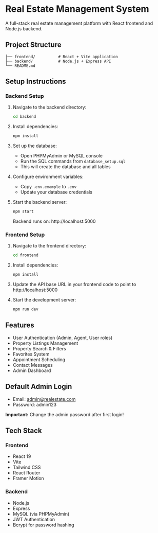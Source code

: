 # Real Estate Management System

A full-stack real estate management platform with React frontend and Node.js backend.

## Project Structure

```
├── frontend/          # React + Vite application
├── backend/           # Node.js + Express API
└── README.md
```

## Setup Instructions

### Backend Setup

1. Navigate to the backend directory:
   ```bash
   cd backend
   ```

2. Install dependencies:
   ```bash
   npm install
   ```

3. Set up the database:
   - Open PHPMyAdmin or MySQL console
   - Run the SQL commands from `database_setup.sql`
   - This will create the database and all tables

4. Configure environment variables:
   - Copy `.env.example` to `.env`
   - Update your database credentials

5. Start the backend server:
   ```bash
   npm start
   ```
   Backend runs on: http://localhost:5000

### Frontend Setup

1. Navigate to the frontend directory:
   ```bash
   cd frontend
   ```

2. Install dependencies:
   ```bash
   npm install
   ```

3. Update the API base URL in your frontend code to point to http://localhost:5000

4. Start the development server:
   ```bash
   npm run dev
   ```

## Features

- User Authentication (Admin, Agent, User roles)
- Property Listings Management
- Property Search & Filters
- Favorites System
- Appointment Scheduling
- Contact Messages
- Admin Dashboard

## Default Admin Login

- Email: admin@realestate.com
- Password: admin123

**Important:** Change the admin password after first login!

## Tech Stack

### Frontend
- React 19
- Vite
- Tailwind CSS
- React Router
- Framer Motion

### Backend
- Node.js
- Express
- MySQL (via PHPMyAdmin)
- JWT Authentication
- Bcrypt for password hashing

